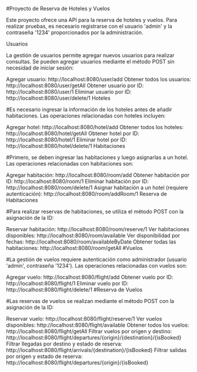 #Proyecto de Reserva de Hoteles y Vuelos

Este proyecto ofrece una API para la reserva de hoteles y vuelos. Para realizar pruebas, es necesario registrarse con el usuario 'admin' y la contraseña '1234' proporcionados por la administración.

Usuarios

La gestión de usuarios permite agregar nuevos usuarios para realizar consultas. Se pueden agregar usuarios mediante el método POST sin necesidad de iniciar sesión:

Agregar usuario: http://localhost:8080/user/add
Obtener todos los usuarios: http://localhost:8080/user/getAll
Obtener usuario por ID: http://localhost:8080/user/1
Eliminar usuario por ID: http://localhost:8080/user/delete/1
Hoteles

#Es necesario ingresar la información de los hoteles antes de añadir habitaciones. Las operaciones relacionadas con hoteles incluyen:

Agregar hotel: http://localhost:8080/hotel/add
Obtener todos los hoteles: http://localhost:8080/hotel/getAll
Obtener hotel por ID: http://localhost:8080/hotel/1
Eliminar hotel por ID: http://localhost:8080/hotel/delete/1
Habitaciones

#Primero, se deben ingresar las habitaciones y luego asignarlas a un hotel. Las operaciones relacionadas con habitaciones son:

Agregar habitación: http://localhost:8080/room/add
Obtener habitación por ID: http://localhost:8080/room/1
Eliminar habitación por ID: http://localhost:8080/room/delete/1
Asignar habitación a un hotel (requiere autenticación): http://localhost:8080/room/addRoom/1
Reserva de Habitaciones

#Para realizar reservas de habitaciones, se utiliza el método POST con la asignación de la ID:

Reservar habitación: http://localhost:8080/room/reserve/1
Ver habitaciones disponibles: http://localhost:8080/room/available
Ver disponibilidad por fechas: http://localhost:8080/room/availableByDate
Obtener todas las habitaciones: http://localhost:8080/room/getAll
#Vuelos

#La gestión de vuelos requiere autenticación como administrador (usuario 'admin', contraseña '1234'). Las operaciones relacionadas con vuelos son:

Agregar vuelo: http://localhost:8080/flight/add
Obtener vuelo por ID: http://localhost:8080/flight/1
Eliminar vuelo por ID: http://localhost:8080/flight/delete/1
#Reserva de Vuelos

#Las reservas de vuelos se realizan mediante el método POST con la asignación de la ID:

Reservar vuelo: http://localhost:8080/flight/reserve/1
Ver vuelos disponibles: http://localhost:8080/flight/available
Obtener todos los vuelos: http://localhost:8080/flight/getAll
Filtrar vuelos por origen y destino: http://localhost:8080/flight/departures/{origin}/{destination}/{isBooked}
Filtrar llegadas por destino y estado de reserva: http://localhost:8080/flight/arrivals/{destination}/{isBooked}
Filtrar salidas por origen y estado de reserva: http://localhost:8080/flight/departures/{origin}/{isBooked}
